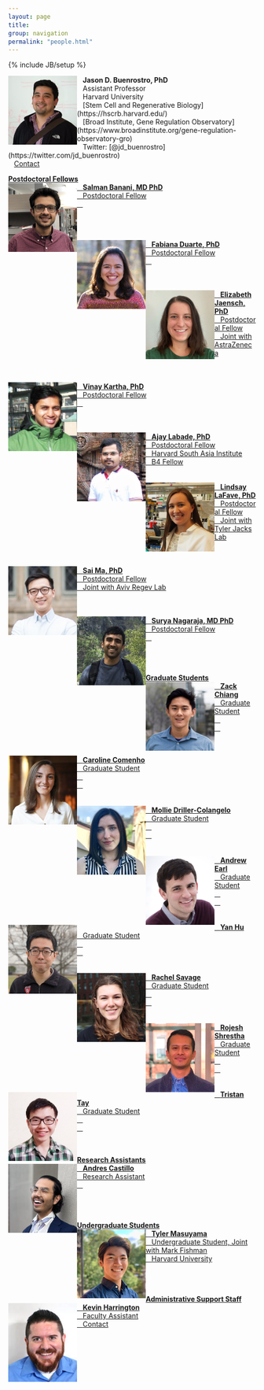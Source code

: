 ```yaml
---
layout: page
title:
group: navigation
permalink: "people.html"
---
```

{% include JB/setup %}

<img alt="Jason D. Buenrostro, PhD" align="left" src="media/people/JasonBuenrostro.png" width="140" height="140"/>
&nbsp;&nbsp;&nbsp;<b>Jason D. Buenrostro, PhD</b><br>
&nbsp;&nbsp;&nbsp;Assistant Professor<br>
&nbsp;&nbsp;&nbsp;Harvard University<br>
&nbsp;&nbsp;&nbsp;[Stem Cell and Regenerative Biology](https://hscrb.harvard.edu/)<br>
&nbsp;&nbsp;&nbsp;[Broad Institute, Gene Regulation Observatory](https://www.broadinstitute.org/gene-regulation-observatory-gro)<br>
&nbsp;&nbsp;&nbsp;Twitter: [@jd_buenrostro](https://twitter.com/jd_buenrostro)<br>
&nbsp;&nbsp;&nbsp;<a href="mailto:jason_buenrostro@harvard.edu">Contact

<b>Postdoctoral Fellows</b><br>
<img alt="Salman Banani" align="left" src="media/people/SalmanBanani.JPG" width="140" height="140"/>
&nbsp;&nbsp;&nbsp;<b>Salman Banani, MD PhD</b><br>
&nbsp;&nbsp;&nbsp;Postdoctoral Fellow<br>
&nbsp;&nbsp;&nbsp;<br>
<br><br><br>

<img alt="Fabiana Duarte" align="left" src="media/people/FabianaDuarte.jpg" width="140" height="140"/>
&nbsp;&nbsp;&nbsp;<b>Fabiana Duarte, PhD</b><br>
&nbsp;&nbsp;&nbsp;Postdoctoral Fellow<br>
&nbsp;&nbsp;&nbsp;<br>
<br><br><br>

<img alt="Elizabeth Jaensch" align="left" src="media/people/ElizabethJaensch.jpg" width="140" height="140"/>
&nbsp;&nbsp;&nbsp;<b>Elizabeth Jaensch, PhD</b><br>
&nbsp;&nbsp;&nbsp;Postdoctoral Fellow<br>
&nbsp;&nbsp;&nbsp;Joint with AstraZeneca<br>
<br><br><br>

<img alt="Vinay Kartha" align="left" src="media/people/VinayKartha.jpg" width="140" height="140"/>
&nbsp;&nbsp;&nbsp;<b>Vinay Kartha, PhD</b><br>
&nbsp;&nbsp;&nbsp;Postdoctoral Fellow<br>
&nbsp;&nbsp;&nbsp;<br>
<br><br><br>

<img alt="Ajay Labade" align="left" src="media/people/AjayLabade.jpg" width="140" height="140"/>
&nbsp;&nbsp;&nbsp;<b>Ajay Labade, PhD</b><br>
&nbsp;&nbsp;&nbsp;Postdoctoral Fellow<br>
&nbsp;&nbsp;&nbsp;Harvard South Asia Institute<br>
&nbsp;&nbsp;&nbsp;B4 Fellow<br>
<br><br>

<img alt="Lindsay LaFave" align="left" src="media/people/LindsayLaFave.jpg" width="140" height="140"/>
&nbsp;&nbsp;&nbsp;<b>Lindsay LaFave, PhD</b><br>
&nbsp;&nbsp;&nbsp;Postdoctoral Fellow<br>
&nbsp;&nbsp;&nbsp;Joint with Tyler Jacks Lab<br>
<br><br><br>

<img alt="Sai Ma" align="left" src="media/people/SaiMa.jpg" width="140" height="140"/>
&nbsp;&nbsp;&nbsp;<b>Sai Ma, PhD</b><br>
&nbsp;&nbsp;&nbsp;Postdoctoral Fellow<br>
&nbsp;&nbsp;&nbsp;Joint with Aviv Regev Lab<br>
<br><br><br>

<img alt="Surya Nagaraja" align="left" src="media/people/SuryaNagaraja_3.png" width="140" height="140"/>
&nbsp;&nbsp;&nbsp;<b>Surya Nagaraja, MD PhD</b><br>
&nbsp;&nbsp;&nbsp;Postdoctoral Fellow<br>
&nbsp;&nbsp;&nbsp;<br>
<br><br><br>

<b>Graduate Students</b><br>
<img alt="Zack Chiang" align="left" src="media/people/ZackChiang.jpg" width="140" height="140"/>
&nbsp;&nbsp;&nbsp;<b>Zack Chiang</b><br>
&nbsp;&nbsp;&nbsp;Graduate Student<br>
&nbsp;&nbsp;&nbsp;<br>
&nbsp;&nbsp;&nbsp;<br>
<br><br>

<img alt="Caroline Comenho" align="left" src="media/people/CarolineComenho.jpeg" width="140" height="140"/>
&nbsp;&nbsp;&nbsp;<b>Caroline Comenho</b><br>
&nbsp;&nbsp;&nbsp;Graduate Student<br>
&nbsp;&nbsp;&nbsp;<br>
&nbsp;&nbsp;&nbsp;<br>
<br><br>

<img alt="Mollie Driller-Colangelo" align="left" src="media/people/MollieDriller-Colangelo.jpg" width="140" height="140"/>
&nbsp;&nbsp;&nbsp;<b>Mollie Driller-Colangelo</b><br>
&nbsp;&nbsp;&nbsp;Graduate Student<br>
&nbsp;&nbsp;&nbsp;<br>
&nbsp;&nbsp;&nbsp;<br>
<br><br>

<img alt="Andrew Earl" align="left" src="media/people/AndrewEarl.jpg" width="140" height="140"/>
&nbsp;&nbsp;&nbsp;<b>Andrew Earl</b><br>
&nbsp;&nbsp;&nbsp;Graduate Student<br>
&nbsp;&nbsp;&nbsp;<br>
&nbsp;&nbsp;&nbsp;<br>
<br><br>

<img alt="Yan Hu" align="left" src="media/people/YanHu.jpg" width="140" height="140"/>
&nbsp;&nbsp;&nbsp;<b>Yan Hu</b><br>
&nbsp;&nbsp;&nbsp;Graduate Student<br>
&nbsp;&nbsp;&nbsp;<br>
&nbsp;&nbsp;&nbsp;<br>
<br><br>

<img alt="Rachel Savage" align="left" src="media/people/RachelSavage.jpg" width="140" height="140"/>
&nbsp;&nbsp;&nbsp;<b>Rachel Savage</b><br>
&nbsp;&nbsp;&nbsp;Graduate Student<br>
&nbsp;&nbsp;&nbsp;<br>
&nbsp;&nbsp;&nbsp;<br>
<br><br>

<img alt="Rojesh Shrestha" align="left" src="media/people/RojeshShrestha.png" width="140" height="140"/>
&nbsp;&nbsp;&nbsp;<b>Rojesh Shrestha</b><br>
&nbsp;&nbsp;&nbsp;Graduate Student<br>
&nbsp;&nbsp;&nbsp;<br>
&nbsp;&nbsp;&nbsp;<br>
<br><br>

<img alt="Tristan Tay" align="left" src="media/people/TristanTay.png" width="140" height="140"/>
&nbsp;&nbsp;&nbsp;<b>Tristan Tay</b><br>
&nbsp;&nbsp;&nbsp;Graduate Student<br>
&nbsp;&nbsp;&nbsp;<br>
&nbsp;&nbsp;&nbsp;<br>
<br><br>

<b>Research Assistants</b><br>
<img alt="Andres Castillo" align="left" src="media/people/AndresCastillo.png" width="140" height="140"/>
&nbsp;&nbsp;&nbsp;<b>Andres Castillo</b><br>
&nbsp;&nbsp;&nbsp;Research Assistant<br>
&nbsp;&nbsp;&nbsp;<br>
<br><br><br>

<b>Undergraduate Students</b><br>
<img alt="Tyler Masuyama" align="left" src="media/people/TylerMasuyama2.jpg" width="140" height="140"/>
&nbsp;&nbsp;&nbsp;<b>Tyler Masuyama</b><br>
&nbsp;&nbsp;&nbsp;Undergraduate Student, Joint with Mark Fishman<br>
&nbsp;&nbsp;&nbsp;Harvard University<br>
<br><br><br>

<b>Administrative Support Staff</b><br>
<img alt="Kevin Harrington" align="left" src="media/people/KevinHarrington.jpg" width="140" height="160"/>
&nbsp;&nbsp;&nbsp;<b>Kevin Harrington</b><br>
&nbsp;&nbsp;&nbsp;Faculty Assistant<br>
&nbsp;&nbsp;&nbsp;[Contact](https://hscrb.harvard.edu/people/kevin-harrington)<br>
<br><br><br>
